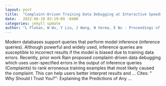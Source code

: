 ```yaml
---
layout: post
title:  "Complaint-Driven Training Data Debugging at Interactive Speeds"
date:   2022-06-18 03:19:09 -0400
categories: jekyll update
author: "L Flokas, W Wu, Y Liu, J Wang, N Verma, E Wu - Proceedings of the 2022 …, 2022"
---
```

Modern databases support queries that perform model inference (inference queries). Although powerful and widely used, inference queries are susceptible to incorrect results if the model is biased due to training data errors. Recently, prior work Rain proposed complaint-driven data debugging which uses user-specified errors in the output of inference queries (Complaints) to rank erroneous training examples that most likely caused the complaint. This can help users better interpret results and …
Cites: ‪" Why Should I Trust You?": Explaining the Predictions of Any …‬  